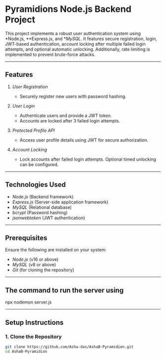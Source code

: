 # Pyramidions Node.js Backend Project

This project implements a robust user authentication system using *Node.js, **Express.js, and **MySQL*. It features secure registration, login, JWT-based authentication, account locking after multiple failed login attempts, and optional automatic unlocking. Additionally, rate limiting is implemented to prevent brute-force attacks.

---

## Features

1. *User Registration*
   - Securely register new users with password hashing.

2. *User Login*
   - Authenticate users and provide a JWT token.
   - Accounts are locked after 3 failed login attempts.

3. *Protected Profile API*
   - Access user profile details using JWT for secure authorization.

4. *Account Locking*
   - Lock accounts after failed login attempts. Optional timed unlocking can be configured.
---

## Technologies Used

- *Node.js* (Backend framework)
- *Express.js* (Server-side application framework)
- *MySQL* (Relational database)
- *bcrypt* (Password hashing)
- *jsonwebtoken* (JWT authentication)

---

## Prerequisites

Ensure the following are installed on your system:
- *Node.js* (v16 or above)
- *MySQL* (v8 or above)
- *Git* (for cloning the repository)

---
## The command to run the server using 

npx nodemon server.js

-----
## Setup Instructions

### 1. Clone the Repository
```bash
git clone https://github.com/Asha-das/AshaB-Pyramidion.git
cd AshaB-Pyramidion